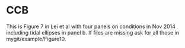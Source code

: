 # CCB
This is Figure 7 in Lei et al with four panels on conditions in Nov 2014 including tidal ellipses in panel b. If files are missing ask for all those in mygit/example/Figure10.
